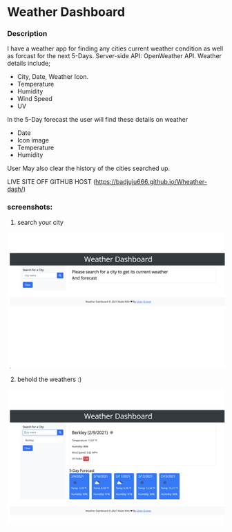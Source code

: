 # Weather Dashboard

### Description
I have a weather app for finding any cities current weather condition as well as forcast for the next 5-Days. Server-side API: OpenWeather API. Weather details include;
- City, Date, Weather Icon.
- Temperature
- Humidity
- Wind Speed
- UV

In the 5-Day forecast the user will find these details on weather
- Date
- Icon image
- Temperature
- Humidity

User May also clear the history of the cities searched up.

LIVE SITE OFF GITHUB HOST (https://badjuju666.github.io/Wheather-dash/)

### screenshots:

1. search your city

![Capture](https://raw.githubusercontent.com/Badjuju666/Wheather-dash/main/Screen%20Shot%202021-02-09%20at%2012.03.14%20AM.png)

2. behold the weathers :)

![Capture](https://raw.githubusercontent.com/Badjuju666/Wheather-dash/main/Screen%20Shot%202021-02-09%20at%2012.03.32%20AM.png)
